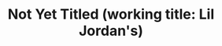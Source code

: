 ---
inv_num: 2012-080
add_credit:
url: 2012-080-lil-jordans
title: 'Not Yet Titled (working title: Lil Jordan''s)'
year: '2012'
display_year: '2012'
medium: 'Baby Air Jordans, shoe rack. '
dims: 'Variable. '
pitch: "​..."
ps:
live_url:
youtube:
related_code:
subheading:
download:
commission:
related:
layout: things-i-made
---